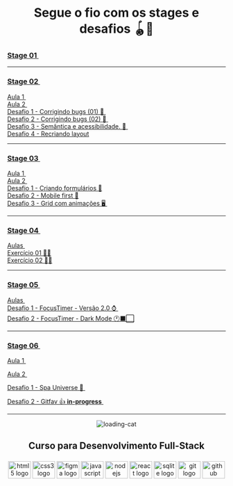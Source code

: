 <h1 align="center"> Segue o fio com os stages e desafios 🪀🎨 </h1>
 
### <a  href="https://github.com/renyzeraa/rocketseat-explorer/tree/master/Stage01"> Stage 01 </a>&nbsp;
<hr>

### <a  href="https://github.com/renyzeraa/explorer-rocketseat/tree/master/Stage02"> Stage 02 </a>&nbsp;

<a href="https://github.com/renyzeraa/explorer-rocketseat/tree/master/Stage02/aula1"> Aula 1 </a>&nbsp; </br>
<a href="https://github.com/renyzeraa/explorer-rocketseat/tree/master/Stage02/aula2"> Aula 2 </a>&nbsp; </br>
<a href="https://github.com/renyzeraa/explorer-rocketseat/tree/master/Stage02/desafio1"> Desafio 1 - Corrigindo bugs (01) 👀 </a>&nbsp; </br>
<a href="https://github.com/renyzeraa/explorer-rocketseat/tree/master/Stage02/desafio2"> Desafio 2 - Corrigindo bugs (02) 👀 </a>&nbsp; </br>
<a href="https://github.com/renyzeraa/explorer-rocketseat/tree/master/Stage02/desafio3"> Desafio 3 - Semântica e acessibilidade. 💜 </a>&nbsp; </br>
<a href="https://github.com/renyzeraa/explorer-rocketseat/tree/master/Stage02/desafio4"> Desafio 4 - Recriando layout</a>&nbsp; </br>

<hr>
 
### <a align="center" href="https://github.com/renyzeraa/explorer-rocketseat/tree/master/Stage03"> Stage 03 </a>&nbsp;
<a href="https://github.com/renyzeraa/explorer-rocketseat/tree/master/Stage03/aula1"> Aula 1 </a>&nbsp; </br>
 <a href="https://github.com/renyzeraa/explorer-rocketseat/tree/master/Stage03/aula3"> Aula 2 </a>&nbsp; </br>
<a href="https://github.com/renyzeraa/explorer-rocketseat/tree/master/Stage03/desafio1"> Desafio 1 - Criando formulários 📲</a>&nbsp;  
  <a href="https://github.com/renyzeraa/explorer-rocketseat/tree/master/Stage03/desafio2"> Desafio 2 - Mobile first 📱</a>&nbsp; </br>
<a href="https://github.com/renyzeraa/explorer-rocketseat/tree/master/Stage03/desafio3"> Desafio 3 - Grid com animações 🖥 </a>&nbsp; </br>
<hr>

### <a align="center" href="https://github.com/renyzeraa/explorer-rocketseat/tree/master/Stage04"> Stage 04 </a>&nbsp;

<a href="https://github.com/renyzeraa/explorer-rocketseat/tree/master/Stage04/aulas"> Aulas </a>&nbsp; </br>
<a href="https://github.com/renyzeraa/explorer-rocketseat/tree/master/Stage04/desafio1"> Exercício 01 ✍🏽</a>&nbsp; </br>
<a href="https://github.com/renyzeraa/explorer-rocketseat/tree/master/Stage04/desafio2"> Exercício 02 ✍🏽</a>&nbsp; <hr>

### <a align="center" href="https://github.com/renyzeraa/rocketseat-explorer/tree/master/Stage05"> Stage 05 </a>&nbsp;

<a href="https://github.com/renyzeraa/rocketseat-explorer/tree/master/Stage05/Aula"> Aulas </a>&nbsp; </br>
<a href="https://github.com/renyzeraa/rocketseat-explorer/tree/master/Stage05/Desafio1"> Desafio 1 - FocusTimer - Versão 2.0 ⌚️ </a>&nbsp; </br>
<a href="https://github.com/renyzeraa/rocketseat-explorer/tree/master/Stage05/Desafio2"> Desafio 2 - FocusTimer - Dark Mode 🕐⬛️⬜️</a>&nbsp; </br>

<hr>

### <a align="center" href="https://github.com/renyzeraa/rocketseat-explorer/tree/master/Stage06"> Stage 06 </a>&nbsp;

<a href="https://github.com/renyzeraa/rocketseat-explorer/tree/master/Stage06/aula1"> Aula 1 </a>&nbsp; </br>

<a href="https://github.com/renyzeraa/rocketseat-explorer/tree/master/Stage06/aula2"> Aula 2 </a>&nbsp; </br>

<a href="https://github.com/renyzeraa/rocketseat-explorer/tree/master/Stage06/Desafio1"> Desafio 1 - Spa Universe 🌌 </a>&nbsp; </br>

<a href="#"> Desafio 2 - Gitfav 👍 **in-progress** </a>&nbsp; </br>

<hr>

<div align="center">
  
![loading-cat](https://user-images.githubusercontent.com/101990719/175840620-1627db7d-a201-403c-a5c5-3b3420593140.gif)
</div>

<h2 align="center"> Curso para Desenvolvimento Full-Stack </h2>

###

<div align="center">
  <img src="https://cdn.jsdelivr.net/gh/devicons/devicon/icons/html5/html5-original.svg" height="40" width="52" alt="html5 logo"  />
  <img src="https://cdn.jsdelivr.net/gh/devicons/devicon/icons/css3/css3-original.svg" height="40" width="52" alt="css3 logo"  />
  <img src="https://cdn.jsdelivr.net/gh/devicons/devicon/icons/figma/figma-original.svg" height="40" width="52" alt="figma logo"   />        
  <img src="https://cdn.jsdelivr.net/gh/devicons/devicon/icons/javascript/javascript-original.svg" height="40" width="52" alt="javascript logo"  />
  <img src="https://cdn.jsdelivr.net/gh/devicons/devicon/icons/nodejs/nodejs-original.svg" height="40" width="52" alt="nodejs logo"  />
  <img src="https://cdn.jsdelivr.net/gh/devicons/devicon/icons/react/react-original-wordmark.svg" height="40" width="52" alt="react logo" />
  <img src="https://cdn.jsdelivr.net/gh/devicons/devicon/icons/sqlite/sqlite-original-wordmark.svg" height="40" width="52" alt="sqlite logo" /> 
  <img src="https://cdn.jsdelivr.net/gh/devicons/devicon/icons/git/git-original.svg" height="40" width="52" alt="git logo"  />
  <img src="https://cdn.jsdelivr.net/gh/devicons/devicon/icons/github/github-original.svg" height="40" width="52" alt="github logo"   />                                   
</div>
